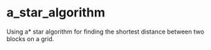 # a_star_algorithm
Using a* star algorithm for finding the shortest distance between two blocks on a grid.
